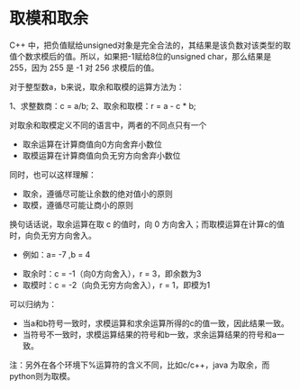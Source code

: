 # 取模和取余

C++ 中，把负值赋给unsigned对象是完全合法的，其结果是该负数对该类型的取值个数求模后的值。所以，如果把-1赋给8位的unsigned char，那么结果是255，因为 255 是 -1 对 256 求模后的值。

对于整型数a，b来说，取余和取模的运算方法为：

1、求整数商：c = a/b;
2、取余和取模：r = a - c * b;

对取余和取模定义不同的语言中，两者的不同点只有一个

- 取余运算在计算商值向0方向舍弃小数位
- 取模运算在计算商值向负无穷方向舍弃小数位

同时，也可以这样理解：

- 取余，遵循尽可能让余数的绝对值小的原则
- 取模，遵循尽可能让商小的原则

换句话话说，取余运算在取 c 的值时，向 0 方向舍入；而取模运算在计算c的值时，向负无穷方向舍入。

* 例如：a= -7 ,b = 4

- 取余时：c = -1（向0方向舍入），r = 3，即余数为3
- 取模时：c = -2（向负无穷方向舍入），r = 1，即模为1

可以归纳为：

- 当a和b符号一致时，求模运算和求余运算所得的c的值一致，因此结果一致。
- 当符号不一致时，求模运算结果的符号和b一致，求余运算结果的符号和a一致。

注：另外在各个环境下%运算符的含义不同，比如c/c++，java 为取余，而python则为取模。
